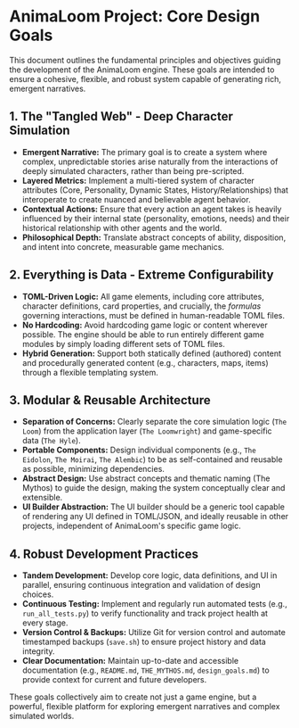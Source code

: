 # AnimaLoom Project: Core Design Goals

This document outlines the fundamental principles and objectives guiding the development of the AnimaLoom engine. These goals are intended to ensure a cohesive, flexible, and robust system capable of generating rich, emergent narratives.

## 1. The "Tangled Web" - Deep Character Simulation

*   **Emergent Narrative:** The primary goal is to create a system where complex, unpredictable stories arise naturally from the interactions of deeply simulated characters, rather than being pre-scripted.
*   **Layered Metrics:** Implement a multi-tiered system of character attributes (Core, Personality, Dynamic States, History/Relationships) that interoperate to create nuanced and believable agent behavior.
*   **Contextual Actions:** Ensure that every action an agent takes is heavily influenced by their internal state (personality, emotions, needs) and their historical relationship with other agents and the world.
*   **Philosophical Depth:** Translate abstract concepts of ability, disposition, and intent into concrete, measurable game mechanics.

## 2. Everything is Data - Extreme Configurability

*   **TOML-Driven Logic:** All game elements, including core attributes, character definitions, card properties, and crucially, the *formulas* governing interactions, must be defined in human-readable TOML files.
*   **No Hardcoding:** Avoid hardcoding game logic or content wherever possible. The engine should be able to run entirely different game modules by simply loading different sets of TOML files.
*   **Hybrid Generation:** Support both statically defined (authored) content and procedurally generated content (e.g., characters, maps, items) through a flexible templating system.

## 3. Modular & Reusable Architecture

*   **Separation of Concerns:** Clearly separate the core simulation logic (`The Loom`) from the application layer (`The Loomwright`) and game-specific data (`The Hyle`).
*   **Portable Components:** Design individual components (e.g., `The Eidolon`, `The Moirai`, `The Alembic`) to be as self-contained and reusable as possible, minimizing dependencies.
*   **Abstract Design:** Use abstract concepts and thematic naming (The Mythos) to guide the design, making the system conceptually clear and extensible.
*   **UI Builder Abstraction:** The UI builder should be a generic tool capable of rendering any UI defined in TOML/JSON, and ideally reusable in other projects, independent of AnimaLoom's specific game logic.

## 4. Robust Development Practices

*   **Tandem Development:** Develop core logic, data definitions, and UI in parallel, ensuring continuous integration and validation of design choices.
*   **Continuous Testing:** Implement and regularly run automated tests (e.g., `run_all_tests.py`) to verify functionality and track project health at every stage.
*   **Version Control & Backups:** Utilize Git for version control and automate timestamped backups (`save.sh`) to ensure project history and data integrity.
*   **Clear Documentation:** Maintain up-to-date and accessible documentation (e.g., `README.md`, `THE_MYTHOS.md`, `design_goals.md`) to provide context for current and future developers.

These goals collectively aim to create not just a game engine, but a powerful, flexible platform for exploring emergent narratives and complex simulated worlds.